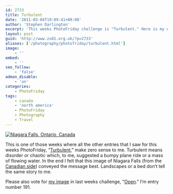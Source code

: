 ```yaml
---
id: 2733
title: Turbulent
date: '2011-03-04T19:09:41+00:00'
author: 'Stephen Darlington'
excerpt: 'This weeks PhotoFriday challenge is "Turbulent." Here is my entry.'
layout: post
guid: 'http://www.zx81.org.uk/?p=2733'
aliases: ['/photography/photofriday/turbulent.html']
image:
    - ''
embed:
    - ''
seo_follow:
    - 'false'
adman_disable:
    - 'on'
categories:
    - PhotoFriday
tags:
    - canada
    - 'north america'
    - PhotoFriday
    - Photography
    - Travel
---
```


[![Niagara Falls, Ontario, Canada](https://i0.wp.com/farm6.staticflickr.com/5053/5497673916_dd1d3d487b.jpg?resize=333%2C500)](http://www.flickr.com/photos/stephendarlington/5497673916/ "Niagara Falls, Ontario, Canada by stephendarlington, on Flickr")

This is one of those weeks where all the other entries that I saw for this weeks PhotoFriday, “[Turbulent](http://www.photofriday.com/archives/challenge/001063.php),” make zero sense to me. Turbulent means disorder or chaotic which, to me, suggested a bumpy plane ride or a mass of flowing water. In the end I felt that this image of Niagara Falls (from the [Canadian side](http://www.zx81.org.uk/travel/canada-2005.html)) conveyed the message best. Landscapes or a bed don’t tell the same story to me.

Please also vote for [my image](http://www.zx81.org.uk/photography/photofriday/open.html) in last weeks challenge, “[Open](http://www.photofriday.com/linkviewer.php?id=1061).” I’m entry number 191.